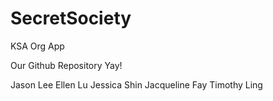 # SecretSociety
KSA Org App

Our Github Repository Yay!

Jason Lee
Ellen Lu
Jessica Shin
Jacqueline Fay
Timothy Ling

